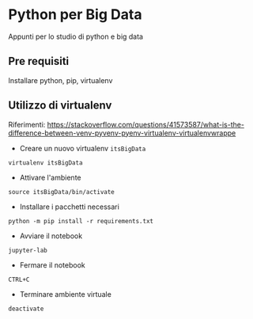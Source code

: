 # Python per Big Data
Appunti per lo studio di python e big data

## Pre requisiti
Installare python, pip, virtualenv

## Utilizzo di virtualenv

Riferimenti:
https://stackoverflow.com/questions/41573587/what-is-the-difference-between-venv-pyvenv-pyenv-virtualenv-virtualenvwrappe

- Creare un nuovo virtualenv `itsBigData`

`virtualenv itsBigData`

- Attivare l'ambiente

`source itsBigData/bin/activate`

- Installare i pacchetti necessari

`python -m pip install -r requirements.txt`

- Avviare il notebook

`jupyter-lab`

- Fermare il notebook

`CTRL+C`

- Terminare ambiente virtuale

`deactivate` 
